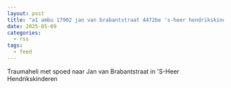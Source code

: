 ```yaml
---
layout: post
title: "a1 ambu 17902 jan van brabantstraat 4472be 's-heer hendrikskinderen sheehk bon 68854"
date: 2025-05-09
categories: 
  - rss
tags: 
  - feed
---
```


Traumaheli met spoed naar Jan van Brabantstraat in 'S-Heer Hendrikskinderen
